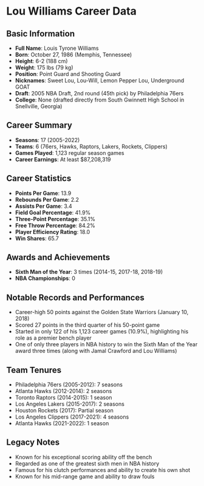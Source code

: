 # Lou Williams Career Data

## Basic Information
- **Full Name**: Louis Tyrone Williams
- **Born**: October 27, 1986 (Memphis, Tennessee)
- **Height**: 6-2 (188 cm)
- **Weight**: 175 lbs (79 kg)
- **Position**: Point Guard and Shooting Guard
- **Nicknames**: Sweet Lou, Lou-Will, Lemon Pepper Lou, Underground GOAT
- **Draft**: 2005 NBA Draft, 2nd round (45th pick) by Philadelphia 76ers
- **College**: None (drafted directly from South Gwinnett High School in Snellville, Georgia)

## Career Summary
- **Seasons**: 17 (2005-2022)
- **Teams**: 6 (76ers, Hawks, Raptors, Lakers, Rockets, Clippers)
- **Games Played**: 1,123 regular season games
- **Career Earnings**: At least $87,208,319

## Career Statistics
- **Points Per Game**: 13.9
- **Rebounds Per Game**: 2.2
- **Assists Per Game**: 3.4
- **Field Goal Percentage**: 41.9%
- **Three-Point Percentage**: 35.1%
- **Free Throw Percentage**: 84.2%
- **Player Efficiency Rating**: 18.0
- **Win Shares**: 65.7

## Awards and Achievements
- **Sixth Man of the Year**: 3 times (2014-15, 2017-18, 2018-19)
- **NBA Championships**: 0

## Notable Records and Performances
- Career-high 50 points against the Golden State Warriors (January 10, 2018)
- Scored 27 points in the third quarter of his 50-point game
- Started in only 122 of his 1,123 career games (10.9%), highlighting his role as a premier bench player
- One of only three players in NBA history to win the Sixth Man of the Year award three times (along with Jamal Crawford and Lou Williams)

## Team Tenures
- Philadelphia 76ers (2005-2012): 7 seasons
- Atlanta Hawks (2012-2014): 2 seasons
- Toronto Raptors (2014-2015): 1 season
- Los Angeles Lakers (2015-2017): 2 seasons
- Houston Rockets (2017): Partial season
- Los Angeles Clippers (2017-2021): 4 seasons
- Atlanta Hawks (2021-2022): 1 season

## Legacy Notes
- Known for his exceptional scoring ability off the bench
- Regarded as one of the greatest sixth men in NBA history
- Famous for his clutch performances and ability to create his own shot
- Known for his mid-range game and ability to draw fouls
